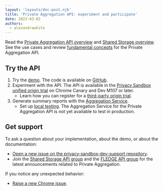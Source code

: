 ```yaml
---
layout: 'layouts/doc-post.njk'
title: 'Private Aggregation API: experiment and participate'
date: 2023-03-02
authors:
  - alexandrawhite
---
```


Read the [Private Aggregation API overview](/docs/privacy-sandbox/private-aggregation/)
and [Shared Storage overview](/docs/privacy-sandbox/shared-storage/).
See the use cases and review
[fundamental concepts](/docs/privacy-sandbox/private-aggregation-fundamentals/)
for the Private Aggregation API.

## Try the API

1. Try the [demo](http://goo.gle/shared-storage-demo). The code is available on
   [GitHub](https://github.com/GoogleChromeLabs/shared-storage-demo).
2. Experiment with the API. The API is available in the [Privacy Sandbox unified origin trial](/docs/privacy-sandbox/unified-origin-trial/) on Chrome Canary and Dev M107 or later.
   * Learn how you can register for a [third-party origin trial](/docs/web-platform/third-party-origin-trials/).
3. Generate summary reports with the [Aggregation Service](/docs/privacy-sandbox/aggregation-service).
   *  Set up
      [local testing](https://github.com/privacysandbox/aggregation-service/blob/main/README.md).
      The Aggregation Service for the Private Aggregation API is not yet
      available to test in production.

## Get support

To ask a question about your implementation, about the
demo, or about the documentation: 

* [Open a new issue on the privacy-sandbox-dev-support
  repository](https://github.com/GoogleChromeLabs/privacy-sandbox-dev-support/issues/new/choose).
*  Join the [Shared Storage API group](https://groups.google.com/a/chromium.org/g/shared-storage-api-announcements) and the [FLEDGE API group](https://groups.google.com/a/chromium.org/g/fledge-api-announce/) for the latest announcements related to Private Aggregation. 

If you notice any unexpected behavior: 

* [Raise a new Chrome issue](https://crbug.com/new).
